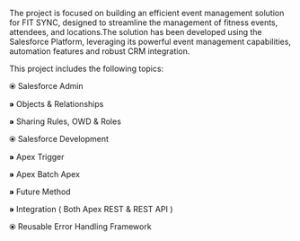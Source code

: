 The project is focused on building an efficient event management solution for FIT SYNC, designed to streamline the management of fitness events, attendees, and locations.The solution has been developed using the Salesforce Platform, leveraging its powerful event management capabilities, automation features and robust CRM integration.

This project includes the following topics:

⦿ Salesforce Admin

   ⁍ Objects & Relationships

   ⁍ Sharing Rules, OWD & Roles

⦿ Salesforce Development

   ⁍ Apex Trigger

   ⁍ Apex Batch Apex

   ⁍ Future Method

   ⁍ Integration ( Both Apex REST & REST API )

⦿ Reusable Error Handling Framework
